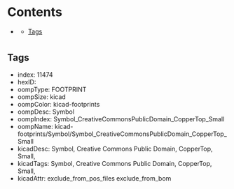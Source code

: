



Contents
========

* [](#)
	* [Tags](#tags)

# 

## Tags

- index: 11474
- hexID: 
- oompType: FOOTPRINT
- oompSize: kicad
- oompColor: kicad-footprints
- oompDesc: Symbol
- oompIndex: Symbol_CreativeCommonsPublicDomain_CopperTop_Small
- oompName: kicad-footprints/Symbol/Symbol_CreativeCommonsPublicDomain_CopperTop_Small
- kicadDesc: Symbol, Creative Commons Public Domain, CopperTop, Small,
- kicadTags: Symbol, Creative Commons Public Domain, CopperTop, Small,
- kicadAttr: exclude_from_pos_files exclude_from_bom
